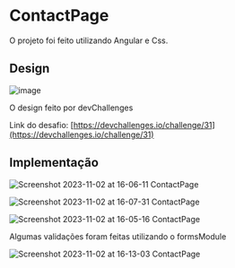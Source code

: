 # ContactPage

O projeto foi feito utilizando Angular e Css.

## Design
![image](https://github.com/ZanderAlec/angular-projects/assets/72523734/ea4a291e-46d3-4482-8eef-a40970913ddd)

O design feito por devChallenges

Link do desafio: [https://devchallenges.io/challenge/31](https://devchallenges.io/challenge/31)

## Implementação

![Screenshot 2023-11-02 at 16-06-11 ContactPage](https://github.com/ZanderAlec/angular-projects/assets/72523734/677de5ed-9de9-4aae-9aed-4b0969ca1aeb)

![Screenshot 2023-11-02 at 16-07-31 ContactPage](https://github.com/ZanderAlec/angular-projects/assets/72523734/b4ba0812-1126-4ee5-af0f-42f7c9185948)

![Screenshot 2023-11-02 at 16-05-16 ContactPage](https://github.com/ZanderAlec/angular-projects/assets/72523734/320d6b33-d2e9-4423-b42d-de689e4dfb51)

Algumas validações foram feitas utilizando o formsModule

![Screenshot 2023-11-02 at 16-13-03 ContactPage](https://github.com/ZanderAlec/angular-projects/assets/72523734/af39f342-3019-44bf-a5e0-4382453d75d4)

